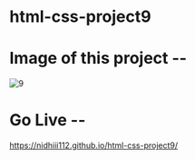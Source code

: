 # html-css-project9

# Image of this project --

![9](https://github.com/nidhiii112/html-css-project9/assets/117963273/5c1a79d3-0bba-4e65-a786-4d85c723c330)  

# Go Live --
  
https://nidhiii112.github.io/html-css-project9/ 

